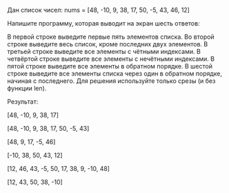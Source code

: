 Дан список чисел:
nums = [48, -10, 9, 38, 17, 50, -5, 43, 46, 12]

Напишите программу, которая выводит на экран шесть ответов:

В первой строке выведите первые пять элементов списка.
Во второй строке выведите весь список, кроме последних двух 
элементов.
В третьей строке выведите все элементы с чётными индексами.
В четвёртой строке выведите все элементы с нечётными индексами.
В пятой строке выведите все элементы в обратном порядке.
В шестой строке выведите все элементы списка через один в обратном
порядке, начиная с последнего.
Для решения используйте только срезы (и без функции len).

Результат:

[48, -10, 9, 38, 17]

[48, -10, 9, 38, 17, 50, -5, 43]

[48, 9, 17, -5, 46]

[-10, 38, 50, 43, 12]

[12, 46, 43, -5, 50, 17, 38, 9, -10, 48]

[12, 43, 50, 38, -10]